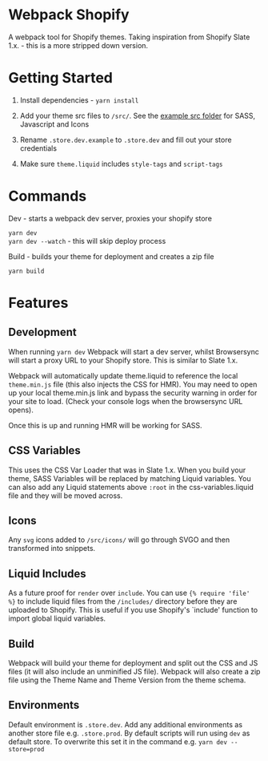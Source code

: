 # Webpack Shopify

A webpack tool for Shopify themes. Taking inspiration from Shopify Slate 1.x. - this is a more stripped down version. 

# Getting Started

1. Install dependencies - `yarn install`

2. Add your theme src files to `/src/`. See the [example src folder](https://github.com/switchthemes/webpack-shopify/tree/master/__src-examples) for SASS, Javascript and Icons

3. Rename `.store.dev.example` to `.store.dev` and fill out your store credentials

4. Make sure `theme.liquid` includes `style-tags` and `script-tags`

# Commands

Dev - starts a webpack dev server, proxies your shopify store

`yarn dev`\
`yarn dev --watch` - this will skip deploy process

Build - builds your theme for deployment and creates a zip file

`yarn build`

# Features

## Development
When running `yarn dev` Webpack will start a dev server, whilst Browsersync will start a proxy URL to your Shopify store. This is similar to Slate 1.x.

Webpack will automatically update theme.liquid to reference the local `theme.min.js` file (this also injects the CSS for HMR). You may need to open up your local theme.min.js link and bypass the security warning in order for your site to load. (Check your console logs when the browsersync URL opens).

Once this is up and running HMR will be working for SASS. 

## CSS Variables
This uses the CSS Var Loader that was in Slate 1.x. When you build your theme, SASS Variables will be replaced by matching Liquid variables. You can also add any Liquid statements above `:root` in the css-variables.liquid file and they will be moved across. 

## Icons
Any `svg` icons added to `/src/icons/` will go through SVGO and then transformed into snippets.

## Liquid Includes
As a future proof for `render` over `include`. You can use `{% require 'file' %}` to include liquid files from the `/includes/` directory before they are uploaded to Shopify. This is useful if you use Shopify's `include' function to import global liquid variables.

## Build
Webpack will build your theme for deployment and split out the CSS and JS files (it will also include an unminified JS file). Webpack will also create a zip file using the Theme Name and Theme Version from the theme schema. 

## Environments
Default environment is `.store.dev`. Add any additional environments as another store file e.g. `.store.prod`. By default scripts will run using `dev` as default store. To overwrite this set it in the command e.g. `yarn dev --store=prod`